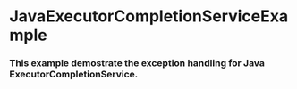 # JavaExecutorCompletionServiceExample

### This example demostrate the exception handling for Java ExecutorCompletionService.